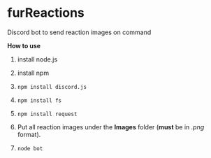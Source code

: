 # furReactions
Discord bot to send reaction images on command

**How to use**

1. install node.js

2. install npm

3. `npm install discord.js`

4. `npm install fs`

5. `npm install request`

6. Put all reaction images under the **Images** folder (**must** be in *.png* format).

7. `node bot`
